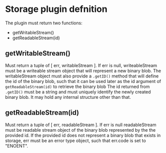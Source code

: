 # Storage plugin defnition

The plugin must return two functions:

* getWritableStream()
* getReadableStream(id)

## getWritableStream()

Must return a tuple of [ err, writableStream ].
If err is null, writeableStream must be a writeable stream object that will represent a new binary blob.
The writableStream object must also provide a `.getID()` method that will define the id of the binary blob, such that it can be used later as the id argument of `getReadableStream(id)` to retrieve the binary blob
The id returned from `.getID()` must be a string and must uniquely identify the newly created binary blob. It may hold any internal structure other than that.

## getReadableStream(id)

Must return a tuple of [ err, readableStream ].
If err is null readableStream must be readable stream object of the binary blob represented by the the provided id.
If the provided id does not represent a binary blob that exists in storage, err must be an error type object, such that err.code is set to "ENOENT".

